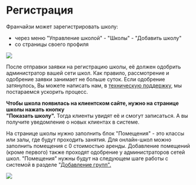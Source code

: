 # Регистрация

Франчайзи может зарегистрировать школу:

* через меню "Управление школой" - "Школы" - "Добавить школу"&#x20;
* со страницы своего профиля&#x20;

![](<../../.gitbook/assets/Школы - Education ERP - Google Chrome 22.12.2021 14\_14\_34 (2) (1).png>)

После отправки заявки на регистрацию школы, её должен одобрить администратор вашей сети школ. Как правило, рассмотрение и одобрение заявки занимает не больше суток. Если одобрение затянулось, Вы можете написать нам, в [техническую поддержку](mailto:support@odin.study), мы постараемся ускорить процесс.

**Чтобы школа появилась на клиентском сайте, нужно на странице школы нажать кнопку**\
**"Показать школу".** Тогда клиенты увидят её и смогут записаться. А вы получите уведомление о новых клиентах в системе.

На странице школы нужно заполнить блок "Помещения" - это классы или залы, где будут проходить занятия. Для онлайн-школ можно заполнить помещения с 0 стоимостью аренды. Добавление помещений (кроме первого) также проходят одобрение у администраторов сетей школ. "Помещения" нужны будут на следующем шаге работы с системой в разделе "[Добавление групп".](gruppa/dobavlenie-grupp.md)

![](../../.gitbook/assets/Screenshot\_150.png)

